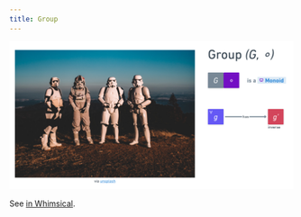 ```yaml
---
title: Group
---
```


![](group.png)

See [in Whimsical](https://whimsical.com/group-Puse5iQEXdJBzhYyvSVKDy).
